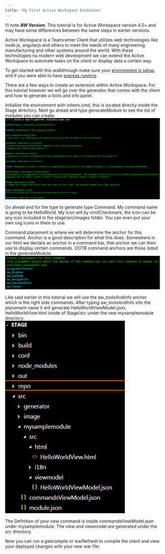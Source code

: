 ```yaml
---
title: "My First Active Workspace Extension"
---
```

!!! note 
    **AW Version**:  This tutorial is for Active Workspace version 4.0+ and may have some differences between the same steps in earlier versions.

Active Workspace is a Teamcenter Client that utilizes web technologies like node.js, angularjs and others to meet the needs of many engineering, manufacturing and other systems around the world.  With these technologies na modern web development we can extend the Active Workspace to automate tasks on the client or display data a certain way.

To get started with this walkthrough make sure your [environment is setup](https://activeworkspaceextensions.github.io/environment-setup), and if you were able to have [express running](https://activeworkspaceextensions.github.io/express-setup).

There are a few ways to create an extension within Active Workspace.  For this tutorial however we will go over the generator that comes with the client and how to generate a tools and info panel.

Initialize the environment with initenv.cmd, this is located directly inside the Stage directory.  Next go ahead and type generateModule to see the list of modules you can create.
![Available modules AW 4.0](Tutorial1.png)

Go ahead and for the type to generate type Command.  My command name is going to be HelloWorld. My Icon will by cmdCheckmark, the icon can be any icon included in the stage/src/images folder.  You can even put your own svg icons in there to use.

Command placement is where we will determine the anchor for this command.  Anchor is a good description for what this does.  Somewhere in our html we declare an anchor in a command bar, that anchor we can then use to display certain commands.  OOTB command anchors are those listed in the generateModule.
![Available Anchors AW 4.0](Anchors.png)

Like said earlier in this tutorial we will use the aw_toolsAndInfo anchor which is the right side commands.  After typing aw_toolsAndInfo into the placement name it will generate HelloWorldViewModel.json, HelloWorldView.html inside of Stage/src under the new mysamplemodule directory.  
![Available Anchors AW 4.0](ModuleSetup.png)

The Definition of your new command is inside commandsViewModel.json under mysamplemodule.  The view and viewmodel are generated under the src directory.

Now you can run a gwtcompile or warRefresh to compile the client and view your deployed changes with your new war file:

